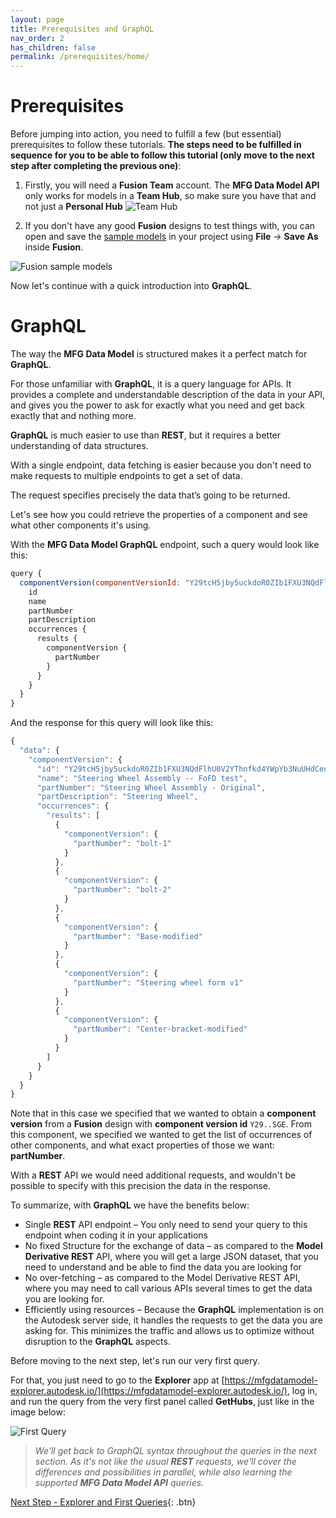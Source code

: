 ```yaml
---
layout: page
title: Prerequisites and GraphQL
nav_order: 2
has_children: false
permalink: /prerequisites/home/
---
```


# Prerequisites

Before jumping into action, you need to fulfill a few (but essential) prerequisites to follow these tutorials. **The steps need to be fulfilled in sequence for you to be able to follow this tutorial (only move to the next step after completing the previous one)**:

1. Firstly, you will need a **Fusion Team** account. The **MFG Data Model API** only works for models in a **Team Hub**, so make sure you have that and not just a **Personal Hub**
![Team Hub](/mfgdm-api-tutorial/assets/images/teamhub.png)

2. If you don't have any good **Fusion** designs to test things with, you can open and save the [sample models](https://www.autodesk.com/support/technical/article/caas/sfdcarticles/sfdcarticles/How-to-access-samples-files-for-Fusion-360-tutorials.html) in your project using **File** -> **Save As** inside **Fusion**.

![Fusion sample models](/mfgdm-api-tutorial/assets/images/samples.jpeg)

Now let's continue with a quick introduction into **GraphQL**.

# GraphQL

The way the **MFG Data Model** is structured makes it a perfect match for **GraphQL**.

For those unfamiliar with **GraphQL**, it is a query language for APIs.
It provides a complete and understandable description of the data in your API, and gives you the power to ask for exactly what you need and get back exactly that and nothing more.

**GraphQL** is much easier to use than **REST**, but it requires a better understanding of data structures​.

With a single endpoint, data fetching is easier because you don't need to make requests to multiple endpoints to get a set of data.

The request specifies precisely the data that’s going to be returned.

Let's see how you could retrieve the properties of a component and see what other components it's using. 

With the **MFG Data Model GraphQL** endpoint, such a query would look like this:
```js
query {
  componentVersion(componentVersionId: "Y29tcH5jby5uckdoR0ZIb1FXU3NQdFlhU0V2YThnfkd4YWpYb3NuUHdCenU5Y0huVmd4bUNfYWdhfm5jM2lianhOaHJLRU9XYjZBUVdhSGE") {
    id
    name
    partNumber
    partDescription
    occurrences {
      results {
        componentVersion {
          partNumber
        }
      }
    }
  }
}
```
And the response for this query will look like this:
```js
{
  "data": {
    "componentVersion": {
      "id": "Y29tcH5jby5uckdoR0ZIb1FXU3NQdFlhU0V2YThnfkd4YWpYb3NuUHdCenU5Y0huVmd4bUNfYWdhfm5jM2lianhOaHJLRU9XYjZBUVdhSGE",
      "name": "Steering Wheel Assembly -- FoFD test",
      "partNumber": "Steering Wheel Assembly - Original",
      "partDescription": "Steering Wheel",
      "occurrences": {
        "results": [
          {
            "componentVersion": {
              "partNumber": "bolt-1"
            }
          },
          {
            "componentVersion": {
              "partNumber": "bolt-2"
            }
          },
          {
            "componentVersion": {
              "partNumber": "Base-modified"
            }
          },
          {
            "componentVersion": {
              "partNumber": "Steering wheel form v1"
            }
          },
          {
            "componentVersion": {
              "partNumber": "Center-bracket-modified"
            }
          }
        ]
      }
    }
  }
}
```

Note that in this case we specified that we wanted to obtain a **component version** from a **Fusion** design with **component version id** `Y29..SGE`.
From this component, we specified we wanted to get the list of occurrences of other components, and what exact properties of those we want: **partNumber**.

With a **REST** API we would need additional requests, and wouldn't be possible to specify with this precision the data in the response.

To summarize, with **GraphQL** we have the benefits below:

- Single **REST** API endpoint – You only need to send your query to this endpoint when coding it in your applications
- No fixed Structure for the exchange of data – as compared to the **Model Derivative REST** API, where you will get a large JSON dataset, that you need to understand and be able to find the data you are looking for
- No over-fetching – as compared to the Model Derivative REST API, where you may need to call various APIs several times to get the data you are looking for.
- Efficiently using resources – Because the **GraphQL** implementation is on the Autodesk server side, it handles the requests to get the data you are asking for. This minimizes the traffic and allows us to optimize without disruption to the **GraphQL** aspects.

Before moving to the next step, let's run our very first query.

For that, you just need to go to the **Explorer** app at [https://mfgdatamodel-explorer.autodesk.io/](https://mfgdatamodel-explorer.autodesk.io/), log in, and run the query from the very first panel called **GetHubs**, just like in the image below:

![First Query](/mfgdm-api-tutorial/assets/images/firstquery.png)

> _We'll get back to GraphQL syntax throughout the queries in the next section. As it's not like the usual **REST** requests, we'll cover the differences and possibilities in parallel, while also learning the supported **MFG Data Model API** queries._

[Next Step - Explorer and First Queries](../../explorer/home/){: .btn}
